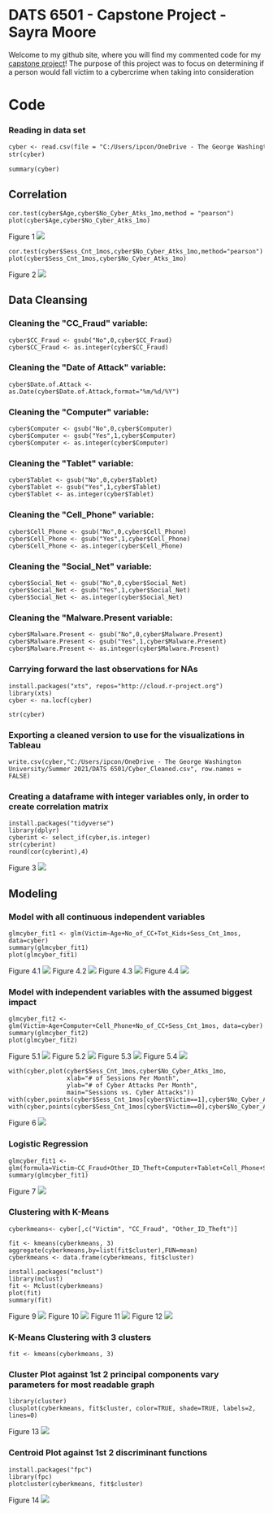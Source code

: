 # DATS 6501 - Capstone Project - Sayra Moore

Welcome to my github site, where you will find my commented code for my [capstone project](https://github.com/sjmoore3/DATS-6501---Capstone-Project---Sayra-Moore.github.io/blob/main/DATS%206501%20-%20Capstone%20Project%20-%20Sayra%20Moore.docx)! The purpose of this project was to focus on determining if a person would fall victim to a cybercrime when taking into consideration

# Code

### Reading in data set
```markdown
cyber <- read.csv(file = "C:/Users/ipcon/OneDrive - The George Washington University/Summer 2021/DATS 6501/DATS 6501 - Capstone Project - Sayra Moore/Cybercrime_Dataset Clean_CSV.csv")
str(cyber)

summary(cyber)
```

## Correlation
``` 
cor.test(cyber$Age,cyber$No_Cyber_Atks_1mo,method = "pearson")
plot(cyber$Age,cyber$No_Cyber_Atks_1mo)
```
Figure 1
<img src="https://github.com/sjmoore3/DATS-6501---Capstone-Project---Sayra-Moore.github.io/blob/main/Visualizations/R%20Outputs/Figure1.png">
``` 
cor.test(cyber$Sess_Cnt_1mos,cyber$No_Cyber_Atks_1mo,method="pearson")
plot(cyber$Sess_Cnt_1mos,cyber$No_Cyber_Atks_1mo)
```
Figure 2
<img src="https://github.com/sjmoore3/DATS-6501---Capstone-Project---Sayra-Moore.github.io/blob/main/Visualizations/R%20Outputs/Figure2.png">

## Data Cleansing
### Cleaning the "CC_Fraud" variable:
```
cyber$CC_Fraud <- gsub("No",0,cyber$CC_Fraud)
cyber$CC_Fraud <- as.integer(cyber$CC_Fraud)
```

### Cleaning the "Date of Attack" variable:
```
cyber$Date.of.Attack <- as.Date(cyber$Date.of.Attack,format="%m/%d/%Y")
```

### Cleaning the "Computer" variable:
```
cyber$Computer <- gsub("No",0,cyber$Computer)
cyber$Computer <- gsub("Yes",1,cyber$Computer)
cyber$Computer <- as.integer(cyber$Computer)
```

### Cleaning the "Tablet" variable:
```
cyber$Tablet <- gsub("No",0,cyber$Tablet)
cyber$Tablet <- gsub("Yes",1,cyber$Tablet)
cyber$Tablet <- as.integer(cyber$Tablet)
```

### Cleaning the "Cell_Phone" variable:
```
cyber$Cell_Phone <- gsub("No",0,cyber$Cell_Phone)
cyber$Cell_Phone <- gsub("Yes",1,cyber$Cell_Phone)
cyber$Cell_Phone <- as.integer(cyber$Cell_Phone)
```

### Cleaning the "Social_Net" variable:
```
cyber$Social_Net <- gsub("No",0,cyber$Social_Net)
cyber$Social_Net <- gsub("Yes",1,cyber$Social_Net)
cyber$Social_Net <- as.integer(cyber$Social_Net)
```

### Cleaning the "Malware.Present variable:
```
cyber$Malware.Present <- gsub("No",0,cyber$Malware.Present)
cyber$Malware.Present <- gsub("Yes",1,cyber$Malware.Present)
cyber$Malware.Present <- as.integer(cyber$Malware.Present)
```
### Carrying forward the last observations for NAs
```
install.packages("xts", repos="http://cloud.r-project.org")
library(xts)
cyber <- na.locf(cyber)

str(cyber)
```

### Exporting a cleaned version to use for the visualizations in Tableau
```
write.csv(cyber,"C:/Users/ipcon/OneDrive - The George Washington University/Summer 2021/DATS 6501/Cyber_Cleaned.csv", row.names = FALSE)
```

### Creating a dataframe with integer variables only, in order to create correlation matrix
```
install.packages("tidyverse")
library(dplyr)
cyberint <- select_if(cyber,is.integer)
str(cyberint)
round(cor(cyberint),4)
```
Figure 3
<img src="https://github.com/sjmoore3/DATS-6501---Capstone-Project---Sayra-Moore.github.io/blob/main/Visualizations/R%20Outputs/Figure3.png">

## Modeling
### Model with all continuous independent variables
```
glmcyber_fit1 <- glm(Victim~Age+No_of_CC+Tot_Kids+Sess_Cnt_1mos, data=cyber)
summary(glmcyber_fit1)
plot(glmcyber_fit1)
```
Figure 4.1
<img src="https://github.com/sjmoore3/DATS-6501---Capstone-Project---Sayra-Moore.github.io/blob/main/Visualizations/R%20Outputs/Figure4.1.png">
Figure 4.2
<img src="https://github.com/sjmoore3/DATS-6501---Capstone-Project---Sayra-Moore.github.io/blob/main/Visualizations/R%20Outputs/Figure4.2.png">
Figure 4.3
<img src="https://github.com/sjmoore3/DATS-6501---Capstone-Project---Sayra-Moore.github.io/blob/main/Visualizations/R%20Outputs/Figure4.3.png">
Figure 4.4
<img src="https://github.com/sjmoore3/DATS-6501---Capstone-Project---Sayra-Moore.github.io/blob/main/Visualizations/R%20Outputs/Figure4.4.png">

### Model with independent variables with the assumed biggest impact
```
glmcyber_fit2 <- glm(Victim~Age+Computer+Cell_Phone+No_of_CC+Sess_Cnt_1mos, data=cyber)
summary(glmcyber_fit2)
plot(glmcyber_fit2)
```
Figure 5.1
<img src="https://github.com/sjmoore3/DATS-6501---Capstone-Project---Sayra-Moore.github.io/blob/main/Visualizations/R%20Outputs/Figure5.1.png">
Figure 5.2
<img src="https://github.com/sjmoore3/DATS-6501---Capstone-Project---Sayra-Moore.github.io/blob/main/Visualizations/R%20Outputs/Figure5.1.png">
Figure 5.3
<img src="https://github.com/sjmoore3/DATS-6501---Capstone-Project---Sayra-Moore.github.io/blob/main/Visualizations/R%20Outputs/Figure5.1.png">
Figure 5.4
<img src="https://github.com/sjmoore3/DATS-6501---Capstone-Project---Sayra-Moore.github.io/blob/main/Visualizations/R%20Outputs/Figure5.1.png">

```
with(cyber,plot(cyber$Sess_Cnt_1mos,cyber$No_Cyber_Atks_1mo,
                xlab="# of Sessions Per Month",
                ylab="# of Cyber Attacks Per Month",
                main="Sessions vs. Cyber Attacks"))
with(cyber,points(cyber$Sess_Cnt_1mos[cyber$Victim==1],cyber$No_Cyber_Atks_1mo[cyber$Victim==1],pch=16,col="red"))
with(cyber,points(cyber$Sess_Cnt_1mos[cyber$Victim==0],cyber$No_Cyber_Atks_1mo[cyber$Victim==0],pch=17,col="green"))
```
Figure 6
<img src="https://github.com/sjmoore3/DATS-6501---Capstone-Project---Sayra-Moore.github.io/blob/main/Visualizations/R%20Outputs/Figure6.png">

### Logistic Regression
```
glmcyber_fit1 <- glm(formula=Victim~CC_Fraud+Other_ID_Theft+Computer+Tablet+Cell_Phone+Social_Net+OL_Bank+Firewall+Malware.Present+Frequent.Traveler+Security_Clearance+Kids_in_HH+Secure_Hnet+Cyber_Atks,data=cyber,family=binomial,maxit=50)
summary(glmcyber_fit1)
```
Figure 7
<img src="https://github.com/sjmoore3/DATS-6501---Capstone-Project---Sayra-Moore.github.io/blob/main/Visualizations/R%20Outputs/Figure7.png">

### Clustering with K-Means
```
cyberkmeans<- cyber[,c("Victim", "CC_Fraud", "Other_ID_Theft")]

fit <- kmeans(cyberkmeans, 3)
aggregate(cyberkmeans,by=list(fit$cluster),FUN=mean)
cyberkmeans <- data.frame(cyberkmeans, fit$cluster)

install.packages("mclust")
library(mclust)
fit <- Mclust(cyberkmeans)
plot(fit)
summary(fit)
```
Figure 9
<img src="https://github.com/sjmoore3/DATS-6501---Capstone-Project---Sayra-Moore.github.io/blob/main/Visualizations/R%20Outputs/Figure9.png">
Figure 10
<img src="https://github.com/sjmoore3/DATS-6501---Capstone-Project---Sayra-Moore.github.io/blob/main/Visualizations/R%20Outputs/Figure10.png">
Figure 11
<img src="https://github.com/sjmoore3/DATS-6501---Capstone-Project---Sayra-Moore.github.io/blob/main/Visualizations/R%20Outputs/Figure11.png">
Figure 12
<img src="https://github.com/sjmoore3/DATS-6501---Capstone-Project---Sayra-Moore.github.io/blob/main/Visualizations/R%20Outputs/Figure12.png">

### K-Means Clustering with 3 clusters
```
fit <- kmeans(cyberkmeans, 3)
```

### Cluster Plot against 1st 2 principal components vary parameters for most readable graph
```
library(cluster) 
clusplot(cyberkmeans, fit$cluster, color=TRUE, shade=TRUE, labels=2, lines=0)
```
Figure 13
<img src="https://github.com/sjmoore3/DATS-6501---Capstone-Project---Sayra-Moore.github.io/blob/main/Visualizations/R%20Outputs/Figure13.png">

### Centroid Plot against 1st 2 discriminant functions
```
install.packages("fpc")
library(fpc)
plotcluster(cyberkmeans, fit$cluster)
```
Figure 14
<img src="https://github.com/sjmoore3/DATS-6501---Capstone-Project---Sayra-Moore.github.io/blob/main/Visualizations/R%20Outputs/Figure14.png">
